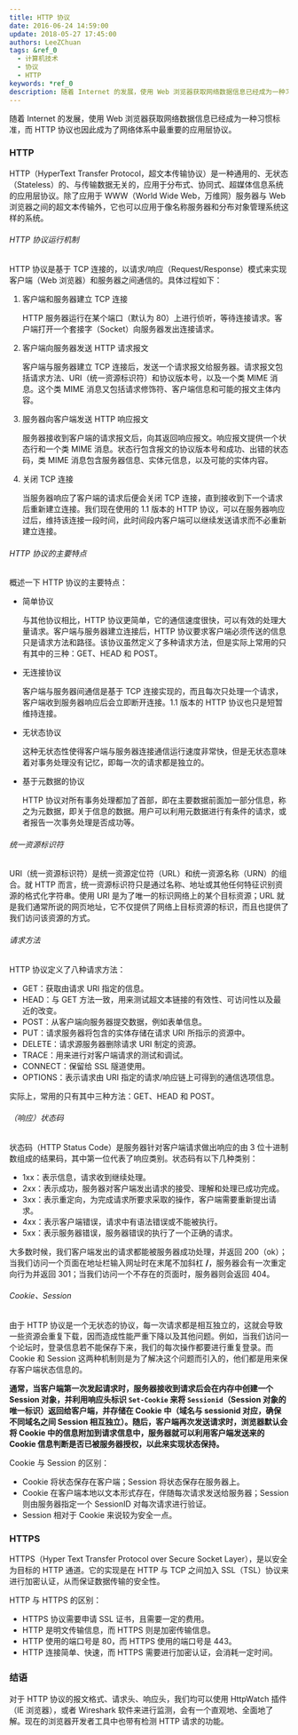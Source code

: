 ```yaml
---
title: HTTP 协议
date: 2016-06-24 14:59:00
update: 2018-05-27 17:45:00
authors: LeeZChuan
tags: &ref_0
  - 计算机技术
  - 协议
  - HTTP
keywords: *ref_0
description: 随着 Internet 的发展，使用 Web 浏览器获取网络数据信息已经成为一种习惯标准，而 HTTP 协议也因此成为了网络体系中最重要的应用层协议。
---
```



随着 Internet 的发展，使用 Web 浏览器获取网络数据信息已经成为一种习惯标准，而 HTTP 协议也因此成为了网络体系中最重要的应用层协议。

<!-- truncate -->

### HTTP

HTTP（HyperText Transfer Protocol，超文本传输协议）是一种通用的、无状态（Stateless）的、与传输数据无关的，应用于分布式、协同式、超媒体信息系统的应用层协议。除了应用于 WWW（World Wide Web，万维网）服务器与 Web 浏览器之间的超文本传输外，它也可以应用于像名称服务器和分布对象管理系统这样的系统。

###### HTTP 协议运行机制

HTTP 协议是基于 TCP 连接的，以请求/响应（Request/Response）模式来实现客户端（Web 浏览器）和服务器之间通信的。具体过程如下：

1. 客户端和服务器建立 TCP 连接

   HTTP 服务器运行在某个端口（默认为 80）上进行侦听，等待连接请求。客户端打开一个套接字（Socket）向服务器发出连接请求。

2. 客户端向服务器发送 HTTP 请求报文

   客户端与服务器建立 TCP 连接后，发送一个请求报文给服务器。请求报文包括请求方法、URI（统一资源标识符）和协议版本号，以及一个类 MIME 消息。这个类 MIME 消息又包括请求修饰符、客户端信息和可能的报文主体内容。

3. 服务器向客户端发送 HTTP 响应报文

   服务器接收到客户端的请求报文后，向其返回响应报文。响应报文提供一个状态行和一个类 MIME 消息。状态行包含报文的协议版本号和成功、出错的状态码，类 MIME 消息包含服务器信息、实体元信息，以及可能的实体内容。

4. 关闭 TCP 连接

   当服务器响应了客户端的请求后便会关闭 TCP 连接，直到接收到下一个请求后重新建立连接。我们现在使用的 1.1 版本的 HTTP 协议，可以在服务器响应过后，维持该连接一段时间，此时间段内客户端可以继续发送请求而不必重新建立连接。

###### HTTP 协议的主要特点

概述一下 HTTP 协议的主要特点：

- 简单协议

  与其他协议相比，HTTP 协议更简单，它的通信速度很快，可以有效的处理大量请求。客户端与服务器建立连接后，HTTP 协议要求客户端必须传送的信息只是请求方法和路径。该协议虽然定义了多种请求方法，但是实际上常用的只有其中的三种：GET、HEAD 和 POST。

- 无连接协议

  客户端与服务器间通信是基于 TCP 连接实现的，而且每次只处理一个请求，客户端收到服务器响应后会立即断开连接。1.1 版本的 HTTP 协议也只是短暂维持连接。

- 无状态协议

  这种无状态性使得客户端与服务器连接通信运行速度非常快，但是无状态意味着对事务处理没有记忆，即每一次的请求都是独立的。

- 基于元数据的协议

  HTTP 协议对所有事务处理都加了首部，即在主要数据前面加一部分信息，称之为元数据，即关于信息的数据。用户可以利用元数据进行有条件的请求，或者报告一次事务处理是否成功等。

###### 统一资源标识符

URI（统一资源标识符）是统一资源定位符（URL）和统一资源名称（URN）的组合。就 HTTP 而言，统一资源标识符只是通过名称、地址或其他任何特征识别资源的格式化字符串。使用 URI 是为了唯一的标识网络上的某个目标资源；URL 就是我们通常所说的网页地址，它不仅提供了网络上目标资源的标识，而且也提供了我们访问该资源的方式。

###### 请求方法

HTTP 协议定义了八种请求方法：

- GET：获取由请求 URI 指定的信息。
- HEAD：与 GET 方法一致，用来测试超文本链接的有效性、可访问性以及最近的改变。
- POST：从客户端向服务器提交数据，例如表单信息。
- PUT：请求服务器将包含的实体存储在请求 URI 所指示的资源中。
- DELETE：请求源服务器删除请求 URI 制定的资源。
- TRACE：用来进行对客户端请求的测试和调试。
- CONNECT：保留给 SSL 隧道使用。
- OPTIONS：表示请求由 URI 指定的请求/响应链上可得到的通信选项信息。

实际上，常用的只有其中三种方法：GET、HEAD 和 POST。

###### （响应）状态码

状态码（HTTP Status Code）是服务器针对客户端请求做出响应的由 3 位十进制数组成的结果码，其中第一位代表了响应类别。状态码有以下几种类别：

- 1xx：表示信息，请求收到继续处理。
- 2xx：表示成功，服务器对客户端发出请求的接受、理解和处理已成功完成。
- 3xx：表示重定向，为完成请求所要求采取的操作，客户端需要重新提出请求。
- 4xx：表示客户端错误，请求中有语法错误或不能被执行。
- 5xx：表示服务器错误，服务器错误的执行了一个正确的请求。

大多数时候，我们客户端发出的请求都能被服务器成功处理，并返回 200（ok）；当我们访问一个页面在地址栏输入网址时在末尾不加斜杠 **/**，服务器会有一次重定向行为并返回 301；当我们访问一个不存在的页面时，服务器则会返回 404。

###### Cookie、Session

由于 HTTP 协议是一个无状态的协议，每一次请求都是相互独立的，这就会导致一些资源会重复下载，因而造成性能严重下降以及其他问题。例如，当我们访问一个论坛时，登录信息若不能保存下来，我们的每次操作都要进行重复登录。而 Cookie 和 Session 这两种机制则是为了解决这个问题而引入的，他们都是用来保存客户端状态信息的。

**通常，当客户端第一次发起请求时，服务器接收到请求后会在内存中创建一个 Session 对象，并利用响应头标识 `Set-Cookie` 来将 `Sessionid`（Session 对象的唯一标识）返回给客户端，并存储在 Cookie 中（域名与 sessionid 对应，确保不同域名之间 Session 相互独立）。随后，客户端再次发送请求时，浏览器默认会将 Cookie 中的信息附加到请求信息中，服务器就可以利用客户端发送来的 Cookie 信息判断是否已被服务器授权，以此来实现状态保持。**

Cookie 与 Session 的区别：

- Cookie 将状态保存在客户端；Session 将状态保存在服务器上。
- Cookie 在客户端本地以文本形式存在，伴随每次请求发送给服务器；Session 则由服务器指定一个 SessionID 对每次请求进行验证。
- Session 相对于 Cookie 来说较为安全一点。

### HTTPS

HTTPS（Hyper Text Transfer Protocol over Secure Socket Layer），是以安全为目标的 HTTP 通道。它的实现是在 HTTP 与 TCP 之间加入 SSL（TSL）协议来进行加密认证，从而保证数据传输的安全性。

HTTP 与 HTTPS 的区别：

- HTTPS 协议需要申请 SSL 证书，且需要一定的费用。
- HTTP 是明文传输信息，而 HTTPS 则是加密传输信息。
- HTTP 使用的端口号是 80，而 HTTPS 使用的端口号是 443。
- HTTP 连接简单、快速，而 HTTPS 需要进行加密认证，会消耗一定时间。

### 结语

对于 HTTP 协议的报文格式、请求头、响应头，我们均可以使用 HttpWatch 插件（IE 浏览器），或者 Wireshark 软件来进行监测，会有一个直观地、全面地了解。现在的浏览器开发者工具中也带有检测 HTTP 请求的功能。
